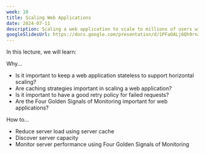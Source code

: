 ```yaml
---
week: 10
title: Scaling Web Applications
date: 2024-07-11
description: Scaling a web application to scale to millions of users with horizontal and vertical scaling; perform application caching to speed up requests and reduce server load; retrying failed requests; Four golden signals of monitoring.
googleSlidesUrl: https://docs.google.com/presentation/d/1PFaOALj6Qh9rnJbmjGvbtu-x09E_E_zE8NHIVkg6s90/
---
```


In this lecture, we will learn:

Why...

- Is it important to keep a web application stateless to support horizontal scaling?
- Are caching strategies important in scaling a web application?
- Is it important to have a good retry policy for failed requests?
- Are the Four Golden Signals of Monitoring important for web applications?

How to...

- Reduce server load using server cache
- Discover server capacity
- Monitor server performance using Four Golden Signals of Monitoring
